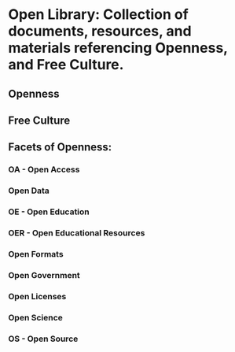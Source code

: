 # Open Library: Collection of documents, resources, and materials referencing Openness, and Free Culture.  
## Openness  
## Free Culture  
## Facets of Openness:  
### OA - Open Access  
### Open Data  
### OE - Open Education  
### OER - Open Educational Resources
### Open Formats
### Open Government  
### Open Licenses  
### Open Science  
### OS - Open Source  
